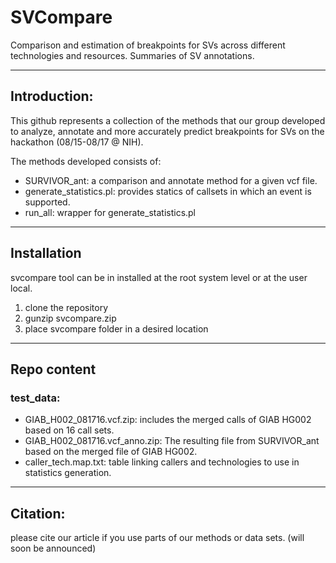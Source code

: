 # SVCompare
Comparison and estimation of breakpoints for SVs across different technologies and resources.
Summaries of SV annotations.

**************************************
## Introduction:

This github represents a collection of the methods that our group developed to analyze, annotate and more accurately predict breakpoints for SVs on the hackathon (08/15-08/17 @ NIH).

The methods developed consists of:

- SURVIVOR_ant: a comparison and annotate method for a given vcf file.
- generate_statistics.pl: provides statics of callsets in which an event is supported.
- run_all: wrapper for generate_statistics.pl

************************************
## Installation
svcompare tool can be in installed at the root system level or at the user local.

1. clone the repository
2. gunzip svcompare.zip
3. place svcompare folder in a desired location

************************************
## Repo content

### test_data: 
- GIAB_H002_081716.vcf.zip: includes the merged calls of GIAB HG002 based on 16 call sets.
- GIAB_H002_081716.vcf_anno.zip: The resulting file from SURVIVOR_ant based on the merged file of GIAB HG002.
- caller_tech.map.txt: table linking callers and technologies to use in statistics generation.
    

************************************
## Citation:
please cite our article if you use parts of our methods or data sets. (will soon be announced) 




